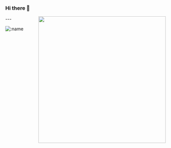 ### Hi there 👋

<img align="right" width="400" src="https://github-readme-stats.vercel.app/api?username=guobang-yoo&show_icons=true&title_color=2bbc8a&text_color=c9cacc&icon_color=d480aa&bg_color=1d1f21"/>
---

![:name](https://count.getloli.com/get/@guobang-yoo?theme=rule34)
